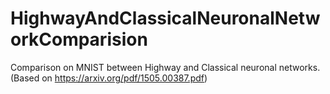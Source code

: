 # HighwayAndClassicalNeuronalNetworkComparision
Comparison on MNIST between Highway and Classical neuronal networks. (Based on https://arxiv.org/pdf/1505.00387.pdf)
